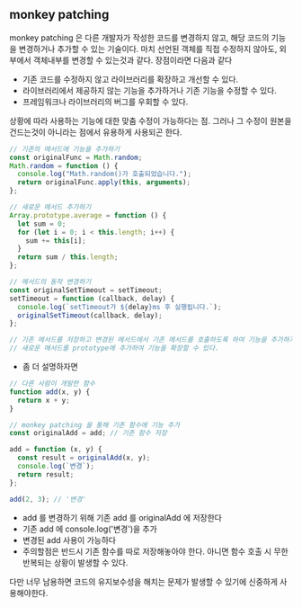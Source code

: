 ## monkey patching

<p>monkey patching 은 다른 개발자가 작성한 코드를 변경하지 않고, 해당 코드의 기능을 변경하거나 추가할 수 있는 기술이다. 마치 선언된 객체를 직접 수정하지 않아도, 외부에서 객체내부를 변경할 수 있는것과 같다. 장점이라면 다음과 같다 </p>

- 기존 코드를 수정하지 않고 라이브러리를 확장하고 개선할 수 있다.
- 라이브러리에서 제공하지 않는 기능을 추가하거나 기존 기능을 수정할 수 있다.
- 프레임워크나 라이브러리의 버그를 우회할 수 있다.

<p>상황에 따라 사용하는 기능에 대한 맞춤 수정이 가능하다는 점. 그러나 그 수정이 원본을 건드는것이 아니라는 점에서 유용하게 사용되곤 한다.</p>

```js
// 기존의 메서드에 기능을 추가하기
const originalFunc = Math.random;
Math.random = function () {
  console.log("Math.random()가 호출되었습니다.");
  return originalFunc.apply(this, arguments);
};

// 새로운 메서드 추가하기
Array.prototype.average = function () {
  let sum = 0;
  for (let i = 0; i < this.length; i++) {
    sum += this[i];
  }
  return sum / this.length;
};

// 메서드의 동작 변경하기
const originalSetTimeout = setTimeout;
setTimeout = function (callback, delay) {
  console.log(`setTimeout가 ${delay}ms 후 실행됩니다.`);
  originalSetTimeout(callback, delay);
};

// 기존 메서드를 저장하고 변경된 메서드에서 기존 메서드를 호출하도록 하여 기능을 추가하거나 변경할 수 있다.
// 새로운 메서드를 prototype에 추가하여 기능을 확장할 수 있다.
```

- 좀 더 설명하자면

```js
// 다른 사람이 개발한 함수
function add(x, y) {
  return x + y;
}

// monkey patching 을 통해 기존 함수에 기능 추가
const originalAdd = add; // 기존 함수 저장

add = function (x, y) {
  const result = originalAdd(x, y);
  console.log(`변경`);
  return result;
};

add(2, 3); // '변경'
```

- add 를 변경하기 위해 기존 add 를 originalAdd 에 저장한다
- 기존 add 에 console.log('변경')을 추가
- 변경된 add 사용이 가능하다
- 주의할점은 반드시 기존 함수를 따로 저장해놓아야 한다. 아니면 함수 호출 시 무한 반복되는 상황이 발생할 수 있다.

<p>다만 너무 남용하면 코드의 유지보수성을 해치는 문제가 발생할 수 있기에 신중하게 사용해야한다.</p>
